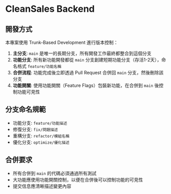 # CleanSales Backend

## 開發方式

本專案使用 Trunk-Based Development 進行版本控制：

1. **主分支**: `main` 是唯一的長期分支，所有開發工作最終都整合到這個分支
2. **功能分支**: 所有新功能開發都從 `main` 分支創建短期功能分支（存活1-2天），命名格式 `feature/功能名稱`
3. **合併流程**: 功能完成後立即透過 Pull Request 合併回 `main` 分支，然後刪除該分支
4. **功能開關**: 使用功能開關（Feature Flags）包裝新功能，在合併到 `main` 後控制功能可見性

## 分支命名規範

- 功能分支: `feature/功能描述`
- 修復分支: `fix/問題描述`
- 重構分支: `refactor/模組名稱`
- 優化分支: `optimize/優化描述`

## 合併要求

- 所有合併到 `main` 的代碼必須通過所有測試
- 大功能應使用功能開關控制，以便在合併後可以控制功能的可見性
- 提交信息應清晰描述變更內容

